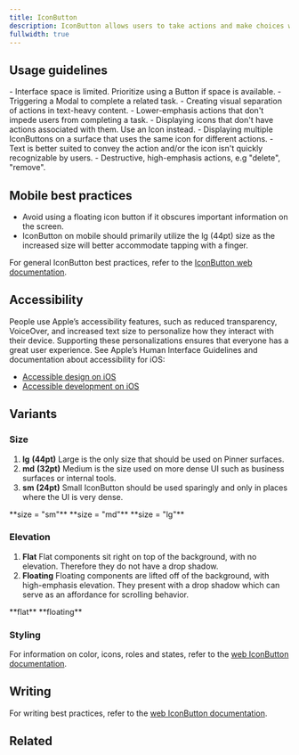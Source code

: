 ```yaml
---
title: IconButton
description: IconButton allows users to take actions and make choices with a single click or tap. IconButtons use icons instead of text to convey available actions on a screen. IconButton is typically found in forms, dialogs and toolbars. Some buttons are specialized for particular tasks, such as navigation or presenting menus.
fullwidth: true
---
```


<ImgContainer src="https://i.pinimg.com/originals/95/15/4a/95154a609396c1d2e4ae9575a041bf3b.png" width={44} height={44} alt="IconButton component"/>

## Usage guidelines

<TwoCol>
  <Group>
    <Do title="When to use" />
    - Interface space is limited. Prioritize using a Button if space is available.
    - Triggering a Modal to complete a related task.
    - Creating visual separation of actions in text-heavy content.
    - Lower-emphasis actions that don't impede users from completing a task.
  </Group>
  <Group>
  <Dont title="When not to use" />
    - Displaying icons that don't have actions associated with them. Use an Icon instead.
    - Displaying multiple IconButtons on a surface that uses the same icon for different actions.
    - Text is better suited to convey the action and/or the icon isn't quickly recognizable by users.
    - Destructive, high-emphasis actions, e.g "delete", "remove".
  </Group>
</TwoCol>

## Mobile best practices

- Avoid using a floating icon button if it obscures important information on the screen. 
- IconButton on mobile should primarily utilize the lg (44pt) size as the increased size will better accommodate tapping with a finger.   

For general IconButton best practices, refer to the [IconButton web documentation](/web/iconbutton).

## Accessibility

People use Apple’s accessibility features, such as reduced transparency, VoiceOver, and increased text size to personalize how they interact with their device. Supporting these personalizations ensures that everyone has a great user experience. See Apple’s Human Interface Guidelines and documentation about accessibility for iOS:

- [Accessible design on iOS](ACCESSIBLE_DESIGN_IOS)
- [Accessible development on iOS](ACCESSIBLE_DEVELOPMENT_IOS)

## Variants

### Size

1. **lg** **(44pt)**
Large is the only size that should be used on Pinner surfaces.
2. **md** **(32pt)**
Medium is the size used on more dense UI such as business surfaces or internal tools.
3. **sm** **(24pt)**
Small IconButton should be used sparingly and only in places where the UI is very dense.

<ThreeCol>
<Group center>
<ImgContainer src="https://i.pinimg.com/originals/30/fa/30/30fa30fd2e78a285efd2b81ef7cba745.png" alt="small IconButton" width={24} height={24} />
**size = "sm"**
</Group>
<Group>
<ImgContainer src="https://i.pinimg.com/originals/cd/6b/4f/cd6b4ffcd8254493c5a8da94b1d68e19.png" alt="medium IconButton" width={32} height={32} />
**size = "md"**
</Group>
<Group>
<ImgContainer src="https://i.pinimg.com/originals/95/15/4a/95154a609396c1d2e4ae9575a041bf3b.png" alt="large IconButton" width={44} height={44} />
**size = "lg"**
</Group>
</ThreeCol>

### Elevation

1. **Flat**
Flat components sit right on top of the background, with no elevation. Therefore they do not have a drop shadow. 
2. **Floating**
Floating components are lifted off of the background, with high-emphasis elevation. They present with a drop shadow which can serve as an affordance for scrolling behavior. 

<TwoCol>
<Group>
<ImgContainer src="https://i.pinimg.com/originals/6c/27/78/6c27788eca8b18879395892bda8ca8e5.png" width={60} height={60} alt="flat IconButton"/>
**flat**
</Group>
<Group>
<ImgContainer src="https://i.pinimg.com/originals/54/73/1d/54731d4ae0c67a031887f6f58cd7905f.png" width={60} height={60} alt="floating IconButton"/>
**floating**
</Group>
</TwoCol>

### Styling
For information on color, icons, roles and states, refer to the [web IconButton documentation](/web/iconbutton). 

## Writing

For writing best practices, refer to the [web IconButton documentation](/web/iconbutton). 

## Related

<ThreeCol>
  <IllustrationCard
  title="Button"
  description="Button allows users to take actions, and make choices using text labels to express what action will occur when the user interacts with it."
  color="teal-spabattical-450"
  image="button"
  />
  <IllustrationCard
  title="Icon"
  description="IconButtons use icons instead of text to convey available actions on a screen. Use an existing one from the Gestalt Icon library."
  color="teal-spabattical-450"
  image="icon"
  />
  <IllustrationCard
  title="Dropdown"
  description="It's most common to anchor Dropdown to Button or IconButton."
  color="teal-spabattical-450"
  image="dropdown"
  />
</ThreeCol>
